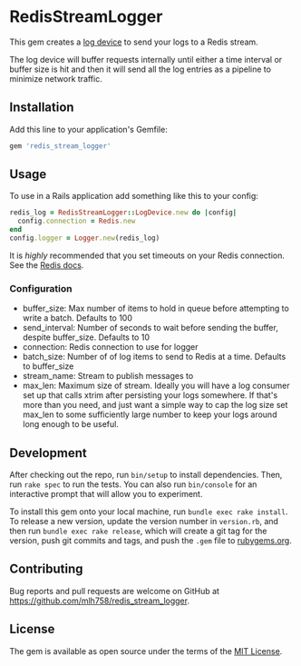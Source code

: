 # RedisStreamLogger

This gem creates a [log device](https://github.com/ruby/logger/blob/bf6d5aa37ee954afc49a407e67fb96064a52af62/lib/logger/log_device.rb) to send your logs to a Redis stream.

The log device will buffer requests internally until either a time interval or buffer size is hit and then it will send all the log entries as a pipeline to minimize network
traffic.

## Installation

Add this line to your application's Gemfile:

```ruby
gem 'redis_stream_logger'
```

## Usage

To use in a Rails application add something like this to your config:

```rb
redis_log = RedisStreamLogger::LogDevice.new do |config|
  config.connection = Redis.new
end
config.logger = Logger.new(redis_log)
```

It is _highly_ recommended that you set timeouts on your Redis connection. See the [Redis docs](https://github.com/redis/redis-rb/#timeouts).

### Configuration

* buffer_size: Max number of items to hold in queue before attempting to write a batch. Defaults to 100
* send_interval: Number of seconds to wait before sending the buffer, despite buffer_size. Defaults to 10
* connection: Redis connection to use for logger
* batch_size: Number of of log items to send to Redis at a time. Defaults to buffer_size
* stream_name: Stream to publish messages to
* max_len: Maximum size of stream. Ideally you will have a log consumer set up that calls xtrim after persisting your logs somewhere.
  If that's more than you need, and just want a simple way to cap the log size set max_len to some sufficiently large number to keep your logs around long enough to be useful.

## Development

After checking out the repo, run `bin/setup` to install dependencies. Then, run `rake spec` to run the tests. You can also run `bin/console` for an interactive prompt that will allow you to experiment.

To install this gem onto your local machine, run `bundle exec rake install`. To release a new version, update the version number in `version.rb`, and then run `bundle exec rake release`, which will create a git tag for the version, push git commits and tags, and push the `.gem` file to [rubygems.org](https://rubygems.org).

## Contributing

Bug reports and pull requests are welcome on GitHub at https://github.com/mlh758/redis_stream_logger.

## License

The gem is available as open source under the terms of the [MIT License](https://opensource.org/licenses/MIT).
